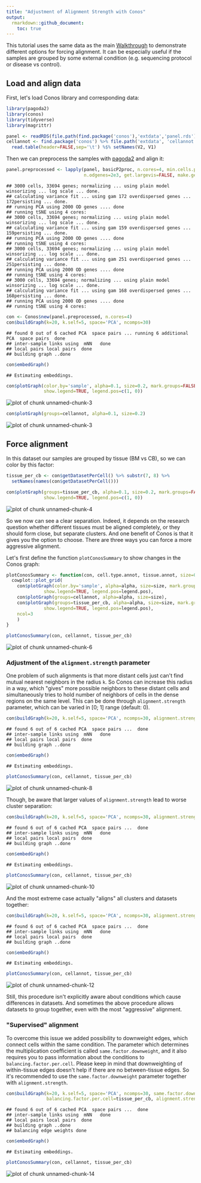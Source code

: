 ```yaml
---
title: "Adjustment of Alignment Strength with Conos"
output:
  rmarkdown::github_document:
    toc: true
---
```


This tutorial uses the same data as the main [Walkthrough](https://github.com/hms-dbmi/conos/blob/master/vignettes/walkthrough.md) to demonstrate different options 
for forcing alignment. It can be especially useful if the samples are grouped by some external 
condition (e.g. sequencing protocol or disease vs control).

## Load and align data

First, let's load Conos library and corresponding data:


```r
library(pagoda2)
library(conos)
library(tidyverse)
library(magrittr)

panel <- readRDS(file.path(find.package('conos'),'extdata','panel.rds'))
cellannot <- find.package('conos') %>% file.path('extdata', 'cellannot.txt') %>%
  read.table(header=FALSE,sep='\t') %$% setNames(V2, V1)
```

Then we can preprocess the samples with [pagoda2](https://github.com/hms-dbmi/pagoda2) and align it:


```r
panel.preprocessed <- lapply(panel, basicP2proc, n.cores=4, min.cells.per.gene=0, 
                             n.odgenes=2e3, get.largevis=FALSE, make.geneknn=FALSE)
```

```
## 3000 cells, 33694 genes; normalizing ... using plain model winsorizing ... log scale ... done.
## calculating variance fit ... using gam 172 overdispersed genes ... 172persisting ... done.
## running PCA using 2000 OD genes .... done
## running tSNE using 4 cores:
## 3000 cells, 33694 genes; normalizing ... using plain model winsorizing ... log scale ... done.
## calculating variance fit ... using gam 159 overdispersed genes ... 159persisting ... done.
## running PCA using 2000 OD genes .... done
## running tSNE using 4 cores:
## 3000 cells, 33694 genes; normalizing ... using plain model winsorizing ... log scale ... done.
## calculating variance fit ... using gam 251 overdispersed genes ... 251persisting ... done.
## running PCA using 2000 OD genes .... done
## running tSNE using 4 cores:
## 3000 cells, 33694 genes; normalizing ... using plain model winsorizing ... log scale ... done.
## calculating variance fit ... using gam 168 overdispersed genes ... 168persisting ... done.
## running PCA using 2000 OD genes .... done
## running tSNE using 4 cores:
```


```r
con <- Conos$new(panel.preprocessed, n.cores=4)
con$buildGraph(k=20, k.self=5, space='PCA', ncomps=30)
```

```
## found 0 out of 6 cached PCA  space pairs ... running 6 additional PCA  space pairs  done
## inter-sample links using  mNN   done
## local pairs local pairs  done
## building graph ..done
```

```r
con$embedGraph()
```

```
## Estimating embeddings.
```

```r
con$plotGraph(color.by='sample', alpha=0.1, size=0.2, mark.groups=FALSE, 
              show.legend=TRUE, legend.pos=c(1, 0))
```

![plot of chunk unnamed-chunk-3](adjust_alignment_strength_figures/unnamed-chunk-3-1.png)

```r
con$plotGraph(groups=cellannot, alpha=0.1, size=0.2)
```

![plot of chunk unnamed-chunk-3](adjust_alignment_strength_figures/unnamed-chunk-3-2.png)

## Force alignment

In this dataset our samples are grouped by tissue (BM vs CB), so we can color by this factor:


```r
tissue_per_cb <- con$getDatasetPerCell() %>% substr(7, 8) %>% 
  setNames(names(con$getDatasetPerCell()))

con$plotGraph(groups=tissue_per_cb, alpha=0.1, size=0.2, mark.groups=FALSE, 
              show.legend=TRUE, legend.pos=c(1, 0))
```

![plot of chunk unnamed-chunk-4](adjust_alignment_strength_figures/unnamed-chunk-4-1.png)

So we now can see a clear separation. Indeed, it depends on the research question whether different 
tissues must be aligned completely, or they should form close, but separate clusters. And
one benefit of Conos is that it gives you the option to choose. There are three ways you can 
force a more aggressive alignment.

Let's first define the function `plotConosSummary` to show changes in the Conos graph:


```r
plotConosSummary <- function(con, cell.type.annot, tissue.annot, size=0.2, alpha=0.1, legend.pos=c(1, 0)) {
  cowplot::plot_grid(
    con$plotGraph(color.by='sample', alpha=alpha, size=size, mark.groups=FALSE, 
              show.legend=TRUE, legend.pos=legend.pos),
    con$plotGraph(groups=cellannot, alpha=alpha, size=size),
    con$plotGraph(groups=tissue_per_cb, alpha=alpha, size=size, mark.groups=FALSE, 
              show.legend=TRUE, legend.pos=legend.pos),
    ncol=3
    )
}
```


```r
plotConosSummary(con, cellannot, tissue_per_cb)
```

![plot of chunk unnamed-chunk-6](adjust_alignment_strength_figures/unnamed-chunk-6-1.png)


### Adjustment of the `alignment.strength` parameter

One problem of such alignments is that more distant cells just can't find mutual nearest 
neighbors in the radius `k`. So Conos can increase this radius in a way, which "gives" more
possible neighbors to these distant cells and simultaneously tries to hold number of neighbors of cells in 
the dense regions on the same level. This can be done through `alignment.strength` parameter,
which can be varied in [0; 1] range (default: 0).


```r
con$buildGraph(k=20, k.self=5, space='PCA', ncomps=30, alignment.strength=0.3)
```

```
## found 6 out of 6 cached PCA  space pairs ...  done
## inter-sample links using  mNN   done
## local pairs local pairs  done
## building graph ..done
```

```r
con$embedGraph()
```

```
## Estimating embeddings.
```



```r
plotConosSummary(con, cellannot, tissue_per_cb)
```

![plot of chunk unnamed-chunk-8](adjust_alignment_strength_figures/unnamed-chunk-8-1.png)

Though, be aware that larger values of `alignment.strength` lead to worse cluster separation:


```r
con$buildGraph(k=20, k.self=5, space='PCA', ncomps=30, alignment.strength=0.6)
```

```
## found 6 out of 6 cached PCA  space pairs ...  done
## inter-sample links using  mNN   done
## local pairs local pairs  done
## building graph ..done
```

```r
con$embedGraph()
```

```
## Estimating embeddings.
```



```r
plotConosSummary(con, cellannot, tissue_per_cb)
```

![plot of chunk unnamed-chunk-10](adjust_alignment_strength_figures/unnamed-chunk-10-1.png)

And the most extreme case actually "aligns" all clusters and datasets together:


```r
con$buildGraph(k=20, k.self=5, space='PCA', ncomps=30, alignment.strength=1.0)
```

```
## found 6 out of 6 cached PCA  space pairs ...  done
## inter-sample links using  mNN   done
## local pairs local pairs  done
## building graph ..done
```

```r
con$embedGraph()
```

```
## Estimating embeddings.
```


```r
plotConosSummary(con, cellannot, tissue_per_cb)
```

![plot of chunk unnamed-chunk-12](adjust_alignment_strength_figures/unnamed-chunk-12-1.png)

Still, this procedure isn't explicitly aware about conditions which cause differences in datasets.
And sometimes the above procedure allows datasets to group together, even with the most "aggressive" alignment.

### "Supervised" alignment

To overcome this issue we added possibility to downweight edges, which connect cells within
the same condition. The parameter which determines the multiplication coefficient is called
`same.factor.downweight`, and it also requires you to pass information about the conditions
to `balancing.factor.per.cell`. Please keep in mind that downweighting of within-tissue
edges doesn't help if there are no between-tissue edges. So it's recommended to use the
`same.factor.downweight` parameter together with `alignment.strength`.


```r
con$buildGraph(k=20, k.self=5, space='PCA', ncomps=30, same.factor.downweight=0.1, 
               balancing.factor.per.cell=tissue_per_cb, alignment.strength=0.3)
```

```
## found 6 out of 6 cached PCA  space pairs ...  done
## inter-sample links using  mNN   done
## local pairs local pairs  done
## building graph ..done
## balancing edge weights done
```

```r
con$embedGraph()
```

```
## Estimating embeddings.
```


```r
plotConosSummary(con, cellannot, tissue_per_cb)
```

![plot of chunk unnamed-chunk-14](adjust_alignment_strength_figures/unnamed-chunk-14-1.png)
